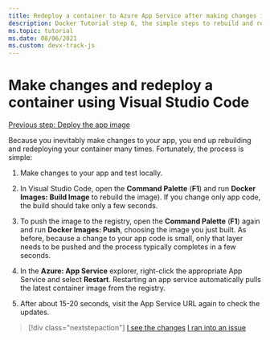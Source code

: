 ```yaml
---
title: Redeploy a container to Azure App Service after making changes in Visual Studio Code
description: Docker Tutorial step 6, the simple steps to rebuild and redeploy a container image.
ms.topic: tutorial
ms.date: 08/06/2021
ms.custom: devx-track-js
---
```


# Make changes and redeploy a container using Visual Studio Code

[Previous step: Deploy the app image](tutorial-vscode-docker-node-05.md)

Because you inevitably make changes to your app, you end up rebuilding and redeploying your container many times. Fortunately, the process is simple:

1. Make changes to your app and test locally.

1. In Visual Studio Code, open the **Command Palette** (**F1**) and run **Docker Images: Build Image** to rebuild the image). If you change only app code, the build should take only a few seconds.

1. To push the image to the registry, open the **Command Palette** (**F1**) again and run **Docker Images: Push**, choosing the image you just built. As before, because a change to your app code is small, only that layer needs to be pushed and the process typically completes in a few seconds.

1. In the **Azure: App Service** explorer, right-click the appropriate App Service and select **Restart**. Restarting an app service automatically pulls the latest container image from the registry.

1. After about 15-20 seconds, visit the App Service URL again to check the updates.

> [!div class="nextstepaction"]
> [I see the changes](tutorial-vscode-docker-node-07.md) [I ran into an issue](https://www.research.net/r/PWZWZ52?tutorial=node-deployment-docker-extension&step=deploy-changes)
